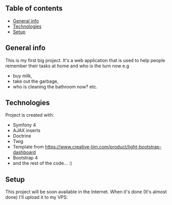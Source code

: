 ## Table of contents
* [General info](#general-info)
* [Technologies](#technologies)
* [Setup](#setup)

## General info
This is my first big project.
It's a web application that is used to help people remember their tasks at home and who is the turn now e.g
- buy milk,
- take out the garbage,
- who is cleaning the bathroom now? etc.
	
## Technologies
Project is created with:
* Symfony 4
* AJAX inserts
* Doctrine
* Twig
* Template from https://www.creative-tim.com/product/light-bootstrap-dashboard
* Bootstrap 4
* and the rest of the code... :)
	
## Setup
This project will be soon available in the Internet. When it's done (It's almost done) I'll upload it to my VPS:
